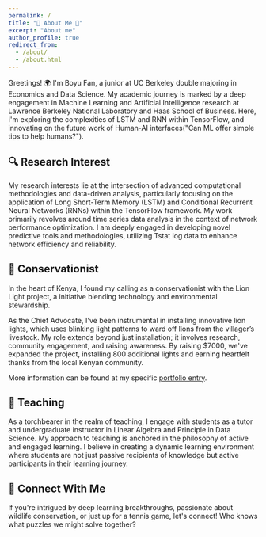 ```yaml
---
permalink: /
title: "🌟 About Me 🌟"
excerpt: "About me"
author_profile: true
redirect_from: 
  - /about/
  - /about.html
---
```


Greetings! 🌍 I'm Boyu Fan, a junior at UC Berkeley double majoring in Economics and Data Science. My academic journey is marked by a deep engagement in Machine Learning and Artificial Intelligence research at Lawrence Berkeley National Laboratory and Haas School of Business. Here, I'm exploring the complexities of LSTM and RNN within TensorFlow, and innovating on the future work of Human-AI interfaces("Can ML offer simple tips to help humans?").



## 🔍 Research Interest
My research interests lie at the intersection of advanced computational methodologies and data-driven analysis, particularly focusing on the application of Long Short-Term Memory (LSTM) and Conditional Recurrent Neural Networks (RNNs) within the TensorFlow framework. My work primarily revolves around time series data analysis in the context of network performance optimization. I am deeply engaged in developing novel predictive tools and methodologies, utilizing Tstat log data to enhance network efficiency and reliability.



## 🌱 Conservationist 
In the heart of Kenya, I found my calling as a conservationist with the Lion Light project, a initiative blending technology and environmental stewardship.

As the Chief Advocate, I've been instrumental in installing innovative lion lights, which uses blinking light patterns to ward off lions from the villager’s livestock. My role extends beyond just installation; it involves research, community engagement, and raising awareness. By raising $7000, we've expanded the project, installing 800 additional lights and earning heartfelt thanks from the local Kenyan community. 

More information can be found at my specific [portfolio entry](https://boyufan1.github.io/borisfan.github.io/portfolio/).



## 🍎 Teaching 
As a torchbearer in the realm of teaching, I engage with students as a tutor and undergraduate instructor in Linear Algebra and Principle in Data Science. My approach to teaching is anchored in the philosophy of active and engaged learning. I believe in creating a dynamic learning environment where students are not just passive recipients of knowledge but active participants in their learning journey. 



## 🎲 Connect With Me
If you're intrigued by deep learning breakthroughs, passionate about wildlife conservation, or just up for a tennis game, let's connect! Who knows what puzzles we might solve together? 
